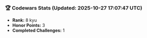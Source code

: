 ### 🏆 Codewars Stats (Updated: 2025-10-27 17:07:47 UTC)

- **Rank:** 8 kyu
- **Honor Points:** 3
- **Completed Challenges:** 1
